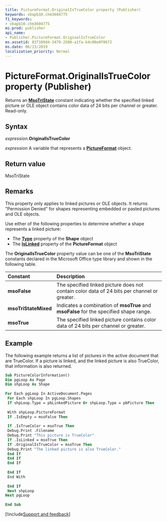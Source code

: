 ```yaml
---
title: PictureFormat.OriginalIsTrueColor property (Publisher)
keywords: vbapb10.chm3604775
f1_keywords:
- vbapb10.chm3604775
ms.prod: publisher
api_name:
- Publisher.PictureFormat.OriginalIsTrueColor
ms.assetid: 837109d4-3479-2500-a1fa-b4c00e0f8672
ms.date: 06/13/2019
localization_priority: Normal
---
```



# PictureFormat.OriginalIsTrueColor property (Publisher)

Returns an **[MsoTriState](office.msotristate.md)** constant indicating whether the specified linked picture or OLE object contains color data of 24 bits per channel or greater. Read-only.


## Syntax

_expression_.**OriginalIsTrueColor**

_expression_ A variable that represents a **[PictureFormat](Publisher.PictureFormat.md)** object.


## Return value

MsoTriState


## Remarks

This property only applies to linked pictures or OLE objects. It returns "Permission Denied" for shapes representing embedded or pasted pictures and OLE objects.

Use either of the following properties to determine whether a shape represents a linked picture:

- The **[Type](Publisher.Shape.Type.md)** property of the **Shape** object   
- The **[IsLinked](Publisher.PictureFormat.IsLinked.md)** property of the **PictureFormat** object

The **OriginalIsTrueColor** property value can be one of the **MsoTriState** constants declared in the Microsoft Office type library and shown in the following table.

|Constant|Description|
|:-----|:-----|
| **msoFalse**|The specified linked picture does not contain color data of 24 bits per channel or greater.|
| **msoTriStateMixed**|Indicates a combination of **msoTrue** and **msoFalse** for the specified shape range.|
| **msoTrue**|The specified linked picture contains color data of 24 bits per channel or greater.|

## Example

The following example returns a list of pictures in the active document that are TrueColor. If a picture is linked, and the linked picture is also TrueColor, that information is also returned.

```vb
Sub PictureColorInformation() 
Dim pgLoop As Page 
Dim shpLoop As Shape 
 
For Each pgLoop In ActiveDocument.Pages 
 For Each shpLoop In pgLoop.Shapes 
 If shpLoop.Type = pbLinkedPicture Or shpLoop.Type = pbPicture Then 
 
 With shpLoop.PictureFormat 
 If .IsEmpty = msoFalse Then 
 
 If .IsTrueColor = msoTrue Then 
 Debug.Print .Filename 
 Debug.Print "This picture is TrueColor" 
 If .IsLinked = msoTrue Then 
 If .OriginalIsTrueColor = msoTrue Then 
 Debug.Print "The linked picture is also TrueColor." 
 End If 
 End If 
 End If 
 
 End If 
 End With 
 
 End If 
 Next shpLoop 
Next pgLoop 
 
End Sub
```

[!include[Support and feedback](~/includes/feedback-boilerplate.md)]